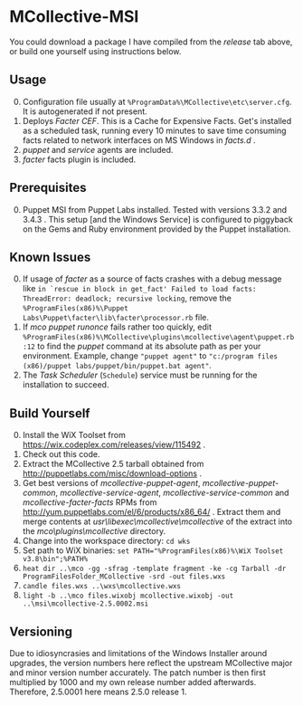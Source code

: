 # MCollective-MSI


You could download a package I have compiled from the _release_ tab above, or build one yourself using instructions below.


## Usage


0. Configuration file usually at ```%ProgramData%\MCollective\etc\server.cfg```. It is autogenerated if not present.
0. Deploys _Facter CEF_. This is a Cache for Expensive Facts. Get's installed as a scheduled task, running every 10 minutes to save time consuming facts related to network interfaces on MS Windows in _facts.d_ .
0. _puppet_ and _service_ agents are included.
0. _facter_ facts plugin is included.


## Prerequisites


0. Puppet MSI from Puppet Labs installed. Tested with versions 3.3.2 and 3.4.3 . This setup [and the Windows Service] is configured to piggyback on the Gems and Ruby environment provided by the Puppet installation.


## Known Issues


0. If usage of _facter_ as a source of facts crashes with a debug message like ```in `rescue in block in get_fact' Failed to load facts: ThreadError: deadlock; recursive locking```, remove the ```%ProgramFiles(x86)%\Puppet Labs\Puppet\facter\lib\facter\processor.rb``` file.
0. If _mco puppet runonce_ fails rather too quickly, edit ```%ProgramFiles(x86)%\MCollective\plugins\mcollective\agent\puppet.rb:12``` to find the _puppet_ command at its absolute path as per your environment. Example, change ```"puppet agent"``` to ```"c:/program files (x86)/puppet labs/puppet/bin/puppet.bat agent"```.
0. The _Task Scheduler_ (```Schedule```) service must be running for the installation to succeed.


## Build Yourself


0. Install the WiX Toolset from https://wix.codeplex.com/releases/view/115492 .
0. Check out this code.
0. Extract the MCollective 2.5 tarball obtained from http://puppetlabs.com/misc/download-options .
0. Get best versions of _mcollective-puppet-agent_, _mcollective-puppet-common_, _mcollective-service-agent_, _mcollective-service-common_ and _mcollective-facter-facts_ RPMs from http://yum.puppetlabs.com/el/6/products/x86_64/ . Extract them and merge contents at _usr\libexec\mcollective\mcollective_ of the extract into the _mco\plugins\mcollective_ directory.
0. Change into the workspace directory: ```cd wks```
0. Set path to WiX binaries: ```set PATH="%ProgramFiles(x86)%\WiX Toolset v3.8\bin";%PATH%```
0. ```heat dir ..\mco -gg -sfrag -template fragment -ke -cg Tarball -dr ProgramFilesFolder_MCollective -srd -out files.wxs```
0. ```candle files.wxs ..\wxs\mcollective.wxs```
0. ```light -b ..\mco files.wixobj mcollective.wixobj -out ..\msi\mcollective-2.5.0002.msi```


## Versioning

Due to idiosyncrasies and limitations of the Windows Installer around upgrades, the version numbers here reflect the upstream MCollective major and minor version number accurately. The patch number is then first multiplied by 1000 and my own release number added afterwards. Therefore, 2.5.0001 here means 2.5.0 release 1.
